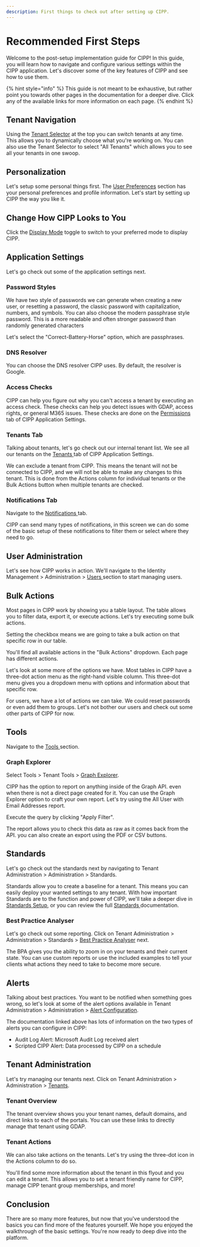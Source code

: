 ```yaml
---
description: First things to check out after setting up CIPP.
---
```


# Recommended First Steps

Welcome to the post-setup implementation guide for CIPP! In this guide, you will learn how to navigate and configure various settings within the CIPP application. Let's discover some of the key features of CIPP and see how to use them.&#x20;

{% hint style="info" %}
This guide is not meant to be exhaustive, but rather point you towards other pages in the documentation for a deeper dive. Click any of the available links for more information on each page.
{% endhint %}



## Tenant Navigation

Using the [Tenant Selector](../../user-documentation/shared-features/menu-bar/tenant-select.md) at the top you can switch tenants at any time. This allows you to dynamically choose what you're working on. You can also use the Tenant Selector to select "All Tenants" which allows you to see all your tenants in one swoop.

## Personalization

Let's setup some personal things first. The [User Preferences](../../user-documentation/shared-features/menu-bar/user-settings.md) section has your personal preferences and profile information. Let's start by setting up CIPP the way you like it.

## Change How CIPP Looks to You

Click the [Display Mode](../../user-documentation/shared-features/menu-bar/display-mode.md) toggle to switch to your preferred mode to display CIPP.

## Application Settings

Let's go check out some of the application settings next.

### Password Styles

We have two style of passwords we can generate when creating a new user, or resetting a password, the classic password with capitalization, numbers, and symbols. You can also choose the modern passphrase style password. This is a more readable and often stronger password than randomly generated characters

Let's select the "Correct-Battery-Horse" option, which are passphrases.

### DNS Resolver

You can choose the DNS resolver CIPP uses. By default, the resolver is Google.

### Access Checks

CIPP can help you figure out why you can't access a tenant by executing an access check. These checks can help you detect issues with GDAP, access rights, or general M365 issues. These checks are done on the [Permissions ](../../user-documentation/cipp/settings/permissions.md)tab of CIPP Application Settings.

### Tenants Tab

Talking about tenants, let's go check out our internal tenant list. We see all our tenants on the [Tenants ](../../user-documentation/cipp/settings/tenants.md)tab of CIPP Application Settings.

We can exclude a tenant from CIPP. This means the tenant will not be connected to CIPP, and we will not be able to make any changes to this tenant. This is done from the Actions column for individual tenants or the Bulk Actions button when multiple tenants are checked.

### Notifications Tab

Navigate to the [Notifications ](../../user-documentation/cipp/settings/notifications.md)tab.

CIPP can send many types of notifications, in this screen we can do some of the basic setup of these notifications to filter them or select where they need to go.

## User Administration

Let's see how CIPP works in action. We'll navigate to the Identity Management > Administration > [Users ](../../user-documentation/identity/administration/users/)section to start managing users.

## Bulk Actions

Most pages in CIPP work by showing you a table layout. The table allows you to filter data, export it, or execute actions. Let's try executing some bulk actions.

Setting the checkbox means we are going to take a bulk action on that specific row in our table.

You'll find all available actions in the "Bulk Actions" dropdown. Each page has different actions.

Let's look at some more of the options we have. Most tables in CIPP have a three-dot action menu as the right-hand visible column. This three-dot menu gives you a dropdown menu with options and information about that specific row.

For users, we have a lot of actions we can take. We could reset passwords or even add them to groups. Let's not bother our users and check out some other parts of CIPP for now.

## Tools

Navigate to the [Tools ](../../user-documentation/tools/)section.

### Graph Explorer

Select Tools > Tenant Tools > [Graph Explorer](recommended-first-steps.md#graph-explorer).

CIPP has the option to report on anything inside of the Graph API. even when there is not a direct page created for it. You can use the Graph Explorer option to craft your own report. Let's try using the All User with Email Addresses report.

Execute the query by clicking "Apply Filter".

The report allows you to check this data as raw as it comes back from the API. you can also create an export using the PDF or CSV buttons.

## Standards

Let's go check out the standards next by navigating to Tenant Administration > Administration > Standards.

Standards allow you to create a baseline for a tenant. This means you can easily deploy your wanted settings to any tenant. With how important Standards are to the function and power of CIPP, we'll take a deeper dive in [Standards Setup](standards-setup.md), or you can review the full [Standards ](../../user-documentation/tenant/standards/)documentation.

### Best Practice Analyser

Let's go check out some reporting. Click on Tenant Administration > Administration > Standards > [Best Practice Analyser](../../user-documentation/tenant/standards/bpa-report/) next.

The BPA gives you the ability to zoom in on your tenants and their current state. You can use custom reports or use the included examples to tell your clients what actions they need to take to become more secure.

## Alerts

Talking about best practices. You want to be notified when something goes wrong, so let's look at some of the alert options available in Tenant Administration > Administration > [Alert Configuration](../../user-documentation/tenant/administration/alert-configuration/).

The documentation linked above has lots of information on the two types of alerts you can configure in CIPP:&#x20;

* Audit Log Alert: Microsoft Audit Log received alert
* Scripted CIPP Alert: Data processed by CIPP on a schedule

## Tenant Administration

Let's try managing our tenants next. Click on Tenant Administration > Administration > [Tenants](../../user-documentation/tenant/administration/tenants/).

### Tenant Overview

The tenant overview shows you your tenant names, default domains, and direct links to each of the portals. You can use these links to directly manage that tenant using GDAP.

### Tenant Actions

We can also take actions on the tenants. Let's try using the three-dot icon in the Actions column to do so.

You'll find some more information about the tenant in this flyout and you can edit a tenant. This allows you to set a tenant friendly name for CIPP, manage CIPP tenant group memberships, and more!

## Conclusion

There are so many more features, but now that you've understood the basics you can find more of the features yourself. We hope you enjoyed the walkthrough of the basic settings. You're now ready to deep dive into the platform.
